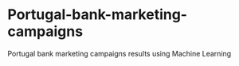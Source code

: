 # Portugal-bank-marketing-campaigns
Portugal bank marketing campaigns results using Machine Learning
